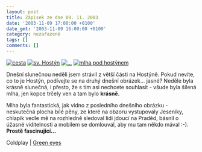 ```yaml
---
layout: post
title: Zápisek ze dne 09. 11. 2003
date: '2003-11-09 17:00:00 +0100'
date_gmt: '2003-11-09 16:00:00 +0100'
category: nezařazené
tags: []
comments: []
---
```

<div >  <a href="%base_url%/assets/old-images/cesta.jpg"><img alt="cesta" src="%base_url%/assets/old-images/cesta.jpg"></a>  <a href="%base_url%/assets/old-images/hostyn.jpg"><img alt="sv. Hostýn" src="%base_url%/assets/old-images/hostyn.jpg"></a>  <a href="%base_url%/assets/old-images/slunca.jpg"><img alt="..." src="%base_url%/assets/old-images/slunca.jpg"></a>  <a href="%base_url%/assets/old-images/mraky3.jpg"><img alt="mlha pod hostýnem" src="%base_url%/assets/old-images/mraky3.jpg"></a>  </div>
<p>Dnešní slunečnou neděli jsem strávil z větší části na Hostýně. Pokud nevíte, co to je Hostýn,  podívejte se na druhý dnešní obrázek... jasné? Neděle byla krásně slunečná, i přesto, že s tím  asi nechcete souhlasit - všude byla šílená mlha, jen kopce trčely ven a tam bylo <strong>krásně.</strong></p>
<p>Mlha byla fantastická, jak vidno z posledního dnešního obrázku - neskutečná plocha bílé pěny,  ze které na obzoru vystupovaly Jeseníky, chlapík vedle mě na rozhledně sledoval lidi jdoucí na  Praděd, básnil o úžasné viditelnosti a mobilem se domlouval, aby mu tam někdo mával :-). <strong>Prostě  fascinující...</strong></p>
<p>Coldplay | <a href="art.php?a=green_eyes.htm">Green eyes</a></p>
